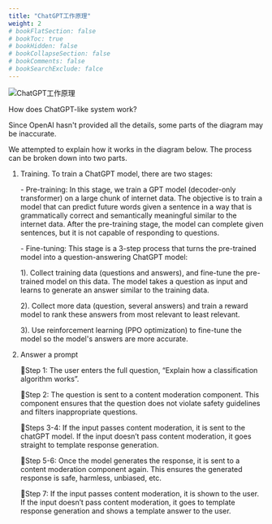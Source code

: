 ```yaml
---
title: "ChatGPT工作原理"
weight: 2
# bookFlatSection: false
# bookToc: true
# bookHidden: false
# bookCollapseSection: false
# bookComments: false
# bookSearchExclude: falce
---
```


![ChatGPT工作原理](/img/ai/how-does-chatgpt-work.jfif)

How does ChatGPT-like system work?

Since OpenAI hasn't provided all the details, some parts of the diagram may be inaccurate.

We attempted to explain how it works in the diagram below. The process can be broken down into two parts.

1. Training. To train a ChatGPT model, there are two stages:

   \- Pre-training: In this stage, we train a GPT model (decoder-only transformer) on a large chunk of internet data. The objective is to train a model that can predict future words given a sentence in a way that is grammatically correct and semantically meaningful similar to the internet data. After the pre-training stage, the model can complete given sentences, but it is not capable of responding to questions.

   \- Fine-tuning: This stage is a 3-step process that turns the pre-trained model into a question-answering ChatGPT model:

   1). Collect training data (questions and answers), and fine-tune the pre-trained model on this data. The model takes a question as input and learns to generate an answer similar to the training data.

   2). Collect more data (question, several answers) and train a reward model to rank these answers from most relevant to least relevant.

   3). Use reinforcement learning (PPO optimization) to fine-tune the model so the model's answers are more accurate.

2. Answer a prompt

   🔹Step 1: The user enters the full question, “Explain how a classification algorithm works”.

   🔹Step 2: The question is sent to a content moderation component. This component ensures that the question does not violate safety guidelines and filters inappropriate questions.

   🔹Steps 3-4: If the input passes content moderation, it is sent to the chatGPT model. If the input doesn’t pass content moderation, it goes straight to template response generation.

   🔹Step 5-6: Once the model generates the response, it is sent to a content moderation component again. This ensures the generated response is safe, harmless, unbiased, etc.

   🔹Step 7: If the input passes content moderation, it is shown to the user. If the input doesn’t pass content moderation, it goes to template response generation and shows a template answer to the user.
